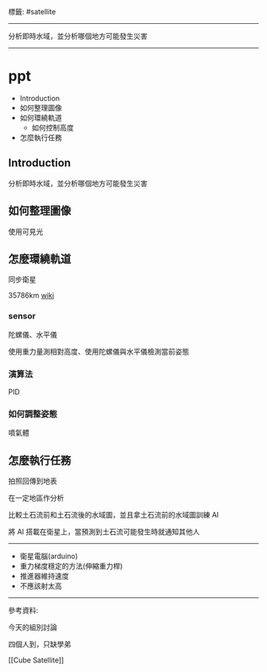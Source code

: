 標籤: #satellite 

---

分析即時水域，並分析哪個地方可能發生災害

---

# ppt

- Introduction
- 如何整理圖像
- 如何環繞軌道
	- 如何控制高度
- 怎麼執行任務

## Introduction

分析即時水域，並分析哪個地方可能發生災害

## 如何整理圖像

使用可見光

## 怎麼環繞軌道

同步衛星

35786km [wiki](https://discord.com/channels/867766095645376562/893147667725697105/894115608025767999)

### sensor

陀螺儀、水平儀

使用重力量測相對高度、使用陀螺儀與水平儀檢測當前姿態

### 演算法

PID

### 如何調整姿態

噴氣體

## 怎麼執行任務

拍照回傳到地表

在一定地區作分析

比較土石流前和土石流後的水域圖，並且拿土石流前的水域圖訓練 AI

將 AI 搭載在衛星上，當預測到土石流可能發生時就通知其他人

---

- 衛星電腦(arduino)
- 重力梯度穩定的方法(伸縮重力桿)
- 推進器維持速度
- 不應該射太高

---

參考資料:

今天的組別討論

四個人到，只缺學弟

[[Cube Satellite]]